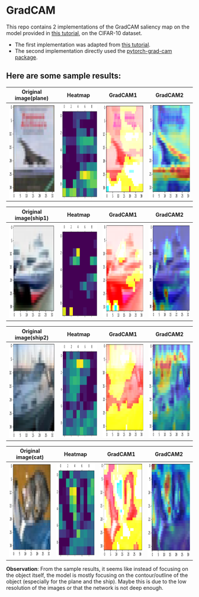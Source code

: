 # GradCAM
This repo contains 2 implementations of the GradCAM saliency map on the model provided in [this tutorial](https://captum.ai/tutorials/CIFAR_TorchVision_Interpret), on the CIFAR-10 dataset.
* The first implementation was adapted from [this tutorial](https://medium.com/@stepanulyanin/implementing-grad-cam-in-pytorch-ea0937c31e82).
* The second implementation directly used the [pytorch-grad-cam package](https://github.com/jacobgil/pytorch-grad-cam).

## Here are some sample results:

| Original image(plane) | Heatmap | GradCAM1 | GradCAM2 |
| ----------------------|------------------------------|-----------------------------|-------------------------------------|
| <img src="https://github.com/jane-cz/GradCAM/blob/main/gradcam_img/plane/original.png?raw=true" width="256" height="256"> | <img src="https://github.com/jane-cz/GradCAM/blob/main/gradcam_img/plane/heatmap.png?raw=true" width="256" height="256"> | <img src="https://github.com/jane-cz/GradCAM/blob/main/gradcam_img/plane/gradcam1.png?raw=true" width="256" height="256"> | <img src="https://github.com/jane-cz/GradCAM/blob/main/gradcam_img/plane/gradcam2.png?raw=true" width="256" height="256"> |

| Original image(ship1) | Heatmap | GradCAM1 | GradCAM2 |
| ----------------------|------------------------------|-----------------------------|-------------------------------------|
| <img src="https://github.com/jane-cz/GradCAM/blob/main/gradcam_img/ship1/original.png?raw=true" width="256" height="256"> | <img src="https://github.com/jane-cz/GradCAM/blob/main/gradcam_img/ship1/heatmap.png?raw=true" width="256" height="256"> | <img src="https://github.com/jane-cz/GradCAM/blob/main/gradcam_img/ship1/gradcam1.png?raw=true" width="256" height="256"> | <img src="https://github.com/jane-cz/GradCAM/blob/main/gradcam_img/ship1/gradcam2.png?raw=true" width="256" height="256"> |

| Original image(ship2) | Heatmap | GradCAM1 | GradCAM2 |
| ----------------------|------------------------------|-----------------------------|-------------------------------------|
| <img src="https://github.com/jane-cz/GradCAM/blob/main/gradcam_img/ship2/original.png?raw=true" width="256" height="256"> | <img src="https://github.com/jane-cz/GradCAM/blob/main/gradcam_img/ship2/heatmap.png?raw=true" width="256" height="256"> | <img src="https://github.com/jane-cz/GradCAM/blob/main/gradcam_img/ship2/gradcam1.png?raw=true" width="256" height="256"> | <img src="https://github.com/jane-cz/GradCAM/blob/main/gradcam_img/ship2/gradcam2.png?raw=true" width="256" height="256"> |

| Original image(cat) | Heatmap | GradCAM1 | GradCAM2 |
| ----------------------|------------------------------|-----------------------------|-------------------------------------|
| <img src="https://github.com/jane-cz/GradCAM/blob/main/gradcam_img/cat/original.png?raw=true" width="256" height="256"> | <img src="https://github.com/jane-cz/GradCAM/blob/main/gradcam_img/cat/heatmap.png?raw=true" width="256" height="256"> | <img src="https://github.com/jane-cz/GradCAM/blob/main/gradcam_img/cat/gradcam1.png?raw=true" width="256" height="256"> | <img src="https://github.com/jane-cz/GradCAM/blob/main/gradcam_img/cat/gradcam2.png?raw=true" width="256" height="256"> |


**Observation**: From the sample results, it seems like instead of focusing on the object itself, the model is mostly focusing on the contour/outline of the object (especially for the plane and the ship). Maybe this is due to the low resolution of the images or that the network is not deep enough.
